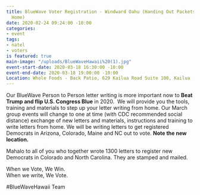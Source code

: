 ```yaml
---
title: BlueWave Voter Registration - Windward Oahu (Handing Out Packets to Write at
  Home)
date: 2020-02-24 09:24:00 -10:00
categories:
- event
tags:
- natel
- voters
is featured: true
main-image: "/uploads/BlueWaveHawaii%20(1).jpg"
event-start-date: 2020-03-18 16:30:00 -10:00
event-end-date: 2020-03-18 19:00:00 -10:00
Location: Whole Foods - Back Patio, 629 Kailua Road Suite 100, Kailua
---
```


Our BlueWave Person to Person letter writing is more important now to **Beat Trump and flip U.S. Congress Blue** in 2020.  We will provide you the tools, training and materials to step up your letter writing from home. Our March group events will change to one at time (with CDC recommended social distance) exchange of new letters and materials, instructions and training to write letters from home. We will be writing letters to get registered Democrats in Arizona, Colorado, Maine and NC out to vote.  **Note the new location.**

Mahalo to all of you who together wrote 1300 letters to register new Democrats in Colorado and North Carolina.  They are stamped and mailed.  

When we Vote, We Win.  
When we write, We Vote. 

#BlueWaveHawaii Team